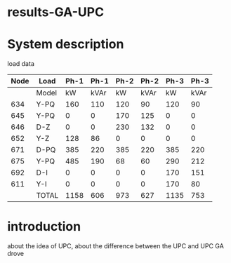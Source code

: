  results-GA-UPC
============ 

# System description

load data 



|     Node    |     Load     |     Ph-1    |     Ph-1    |     Ph-2    |     Ph-2    |     Ph-3    |     Ph-3    |
|-------------|--------------|-------------|-------------|-------------|-------------|-------------|-------------|
|             |     Model    |     kW      |     kVAr    |     kW      |     kVAr    |     kW      |     kVAr    |
|     634     |     Y-PQ     |     160     |     110     |     120     |     90      |     120     |     90      |
|     645     |     Y-PQ     |     0       |     0       |     170     |     125     |     0       |     0       |
|     646     |     D-Z      |     0       |     0       |     230     |     132     |     0       |     0       |
|     652     |     Y-Z      |     128     |     86      |     0       |     0       |     0       |     0       |
|     671     |     D-PQ     |     385     |     220     |     385     |     220     |     385     |     220     |
|     675     |     Y-PQ     |     485     |     190     |     68      |     60      |     290     |     212     |
|     692     |     D-I      |     0       |     0       |     0       |     0       |     170     |     151     |
|     611     |     Y-I      |     0       |     0       |     0       |     0       |     170     |     80      |
|             |     TOTAL    |     1158    |     606     |     973     |     627     |     1135    |     753     |






# introduction

about the idea of UPC, 
about the difference between the UPC and UPC GA drove 